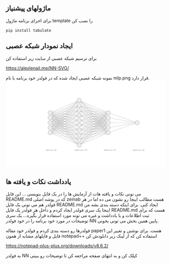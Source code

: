 

## ماژولهای پیشنیاز

برای اجرای برنامه ماژول template را نصب کن

```
pip install tabulate
```

## ایجاد نمودار شبکه عصبی
برای ترسیم شبکه عصبی از سایت زیر استفاده کن

https://alexlenail.me/NN-SVG/

نمونه شبکه عصبی ایجاد شده که در فولدر خود برنامه با نام mlp.png قرار دارد.
![alt text](NN/mlp.png "Title")


## یادداشت نکات و یافته ها

می تونی نکات و یافته هات از آزمایش ها را در یک فایل بنویسی ... این فایل README.md که در پوشه اصلی zeinab هست مطالب اینجا رو نشون می ده اما در هر فولدر هم می تونی یک فایل README.md ایجاد کنی. برای اینکه دسته بندی بشه من اینجا یک سری فولدر ایجاد کردم و داخل هر فولدر یک فایل README.md هست که برای ثبت اطلاعات و یا یادداشت و غیره می تونه مورد استفاده قرار بگیره... یک سری توضیحات در مورد خود برنامه را در خود فولدر NN پایین همین بخش می تونی بخونی.

فولدرها رو دسته بندی کردم و فولدر خود مقاله paper1 هست. برای نوشتن و تغییر این فایل و فایلهای مشابه از همون notepad++ استفاده کن که از لینک زیر دانلودش کن

https://notepad-plus-plus.org/downloads/v8.6.2/


به فولدر NN کیلک کن و به انتهای صفحه مراجعه کن تا توضیحات رو ببینی
